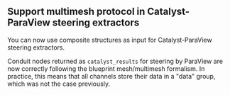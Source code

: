## Support multimesh protocol in Catalyst-ParaView steering extractors

You can now use composite structures as input for Catalyst-ParaView steering extractors.

Conduit nodes returned as `catalyst_results` for steering by ParaView are now correctly following the blueprint mesh/multimesh formalism.
In practice, this means that all channels store their data in a "data" group, which was not the case previously.
